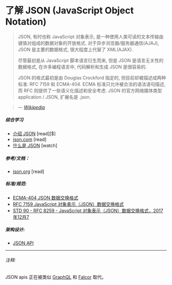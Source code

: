 # 了解 JSON (JavaScript Object Notation)

> JSON, 有时也称 JavaScript 对象表示, 是一种使用人类可读的文本传输由键值对组成的数据对象的开放格式. 对于异步浏览器/服务器通信(AJAJ), JSON 是主要的数据格式, 很大程度上代替了 XML(AJAX).
>
> 尽管最初是从 JavaScript 脚本语言衍生而来, 但是 JSON 是语言无关性的数据格式, 在许多编程语言中, 代码解析和生成 JSON 是很容易的.
> 
> JSON 的格式最初是由 Douglas Crockford 指定的, 但目前却被描述成两种标准: RFC 7159 和 ECMA-404. ECMA 标准只允许被合法的语法语句描述, 而 RFC 则提供了一些语义化描述和安全考虑. JSON 的官方网络媒体类型 application / JSON, 扩展名是 .json. 

><cite>&#8212; [Wikipedia](https://en.wikipedia.org/wiki/JSON)</cite>

##### 综合学习

* [介绍 JSON](https://www.amazon.com/Introduction-JavaScript-Object-Notation-Point/dp/1491929480/?&_encoding=UTF8&tag=frontend-handbook-20&linkCode=ur2&linkId=24e8df4722cb62d086d3f8c87f4e17a1&camp=1789&creative=9325) [read][$]
* [json.com](https://www.json.com/) [read]
* [什么是 JSON](https://mijingo.com/lessons/what-is-json/) [watch]

##### 参考/文档：

* [json.org](http://json.org/) [read]

##### 标准/规范:

* [ECMA-404 JSON 数据交换格式](http://www.ecma-international.org/publications/files/ECMA-ST/ECMA-404.pdf)
* [RFC 7159 JavaScript 对象表示（JSON）数据交换格式](https://tools.ietf.org/html/rfc7159)
* [STD 90 - RFC 8259 - JavaScript 对象表示（JSON）数据交换格式，2017年12月7](https://www.rfc-editor.org/info/rfc8259)

##### 架构设计:

* [JSON API](http://jsonapi.org/)

***

###### 注释:

JSON apis 正在被类似 [GraphQL](http://graphql.org/) 和 [Falcor](http://netflix.github.io/falcor/) 取代。





















 






